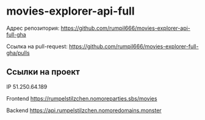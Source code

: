 # movies-explorer-api-full

Адрес репозитория: https://github.com/rumpil666/movies-explorer-api-full-gha

Ссылка на pull-request: https://github.com/rumpil666/movies-explorer-full-gha/pulls
## Ссылки на проект

IP 51.250.64.189

Frontend https://rumpelstilzchen.nomoreparties.sbs/movies

Backend https://api.rumpelstilzchen.nomoredomains.monster
